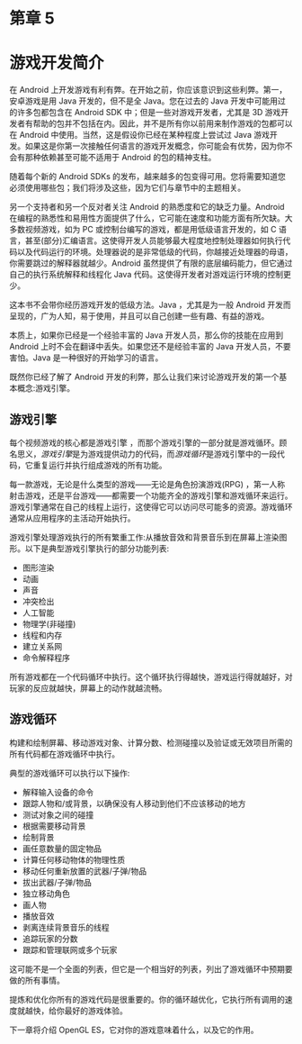 # 第章 5

# 游戏开发简介

在 Android 上开发游戏有利有弊。在开始之前，你应该意识到这些利弊。第一，安卓游戏是用 Java 开发的，但不是全 Java。您在过去的 Java 开发中可能用过的许多包都包含在 Android SDK 中；但是一些对游戏开发者，尤其是 3D 游戏开发者有帮助的包并不包括在内。因此，并不是所有你以前用来制作游戏的包都可以在 Android 中使用。当然，这是假设你已经在某种程度上尝试过 Java 游戏开发。如果这是你第一次接触任何语言的游戏开发概念，你可能会有优势，因为你不会有那种依赖甚至可能不适用于 Android 的包的精神支柱。

随着每个新的 Android SDKs 的发布，越来越多的包变得可用。您将需要知道您必须使用哪些包；我们将涉及这些，因为它们与章节中的主题相关。

另一个支持者和另一个反对者关注 Android 的熟悉度和它的缺乏力量。Android 在编程的熟悉性和易用性方面提供了什么，它可能在速度和功能方面有所欠缺。大多数视频游戏，如为 PC 或控制台编写的游戏，都是用低级语言开发的，如 C 语言，甚至(部分)汇编语言。这使得开发人员能够最大程度地控制处理器如何执行代码以及代码运行的环境。处理器说的是非常低级的代码，你越接近处理器的母语，你需要跳过的解释器就越少。Android 虽然提供了有限的底层编码能力，但它通过自己的执行系统解释和线程化 Java 代码。这使得开发者对游戏运行环境的控制更少。

这本书不会带你经历游戏开发的低级方法。Java ，尤其是为一般 Android 开发而呈现的，广为人知，易于使用，并且可以自己创建一些有趣、有益的游戏。

本质上，如果你已经是一个经验丰富的 Java 开发人员，那么你的技能在应用到 Android 上时不会在翻译中丢失。如果您还不是经验丰富的 Java 开发人员，不要害怕。Java 是一种很好的开始学习的语言。

既然你已经了解了 Android 开发的利弊，那么让我们来讨论游戏开发的第一个基本概念:游戏引擎。

## 游戏引擎

每个视频游戏的核心都是游戏引擎 ，而那个游戏引擎的一部分就是游戏循环。顾名思义，*游戏引擎*是为游戏提供动力的代码，而*游戏循环*是游戏引擎中的一段代码，它重复运行并执行组成游戏的所有功能。

每一款游戏，无论是什么类型的游戏——无论是角色扮演游戏(RPG) ，第一人称射击游戏，还是平台游戏——都需要一个功能齐全的游戏引擎和游戏循环来运行。游戏引擎通常在自己的线程上运行，这使得它可以访问尽可能多的资源。游戏循环通常从应用程序的主活动开始执行。

游戏引擎处理游戏执行的所有繁重工作:从播放音效和背景音乐到在屏幕上渲染图形。以下是典型游戏引擎执行的部分功能列表:

*   图形渲染
*   动画
*   声音
*   冲突检出
*   人工智能
*   物理学(非碰撞)
*   线程和内存
*   建立关系网
*   命令解释程序

所有游戏都在一个代码循环中执行。这个循环执行得越快，游戏运行得就越好，对玩家的反应就越快，屏幕上的动作就越流畅。

## 游戏循环

构建和绘制屏幕、移动游戏对象、计算分数、检测碰撞以及验证或无效项目所需的所有代码都在游戏循环中执行。

典型的游戏循环可以执行以下操作:

*   解释输入设备的命令
*   跟踪人物和/或背景，以确保没有人移动到他们不应该移动的地方
*   测试对象之间的碰撞
*   根据需要移动背景
*   绘制背景
*   画任意数量的固定物品
*   计算任何移动物体的物理性质
*   移动任何重新放置的武器/子弹/物品
*   拔出武器/子弹/物品
*   独立移动角色
*   画人物
*   播放音效
*   剥离连续背景音乐的线程
*   追踪玩家的分数
*   跟踪和管理联网或多个玩家

这可能不是一个全面的列表，但它是一个相当好的列表，列出了游戏循环中预期要做的所有事情。

提炼和优化你所有的游戏代码是很重要的。你的循环越优化，它执行所有调用的速度就越快，给你最好的游戏体验。

下一章将介绍 OpenGL ES，它对你的游戏意味着什么，以及它的作用。